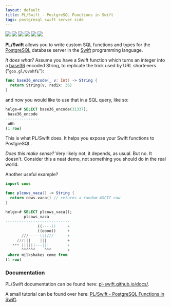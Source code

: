 ```yaml
---
layout: default
title: PL/Swift - PostgreSQL Functions in Swift
tags: postgresql swift server side
---
```


<p>
  <img src="https://img.shields.io/badge/postgresql-10-yellow.svg" />
  <img src="https://img.shields.io/badge/swift-3-blue.svg" />
  <img src="https://img.shields.io/badge/swift-4-blue.svg" />
  <img src="https://img.shields.io/badge/swift-5-blue.svg" />
  <img src="https://img.shields.io/badge/os-macOS-green.svg?style=flat" />
  <img src="https://img.shields.io/badge/os-tuxOS-green.svg?style=flat" />
</p>

**PL/Swift**
allows you to write custom SQL functions and types for the 
[PostgreSQL](https://www.postgresql.org/)
database server in the 
[Swift](http://swift.org/) programming language.

*It does what?*
Assume you have a Swift function which turns an integer into a
[base36](https://en.wikipedia.org/wiki/Base36)
encoded String,
to replicate the trick used by URL shorteners
("`goo.gl/QvohfE`"):

```swift
func base36_encode(_ v: Int) -> String {
  return String(v, radix: 36)
}
```

and now you would like to use that in a SQL query, like so:

```sql
helge=# SELECT base36_encode(31337);
 base36_encode 
---------------
 o6h
(1 row)
```

This is what PL/Swift does. It helps you expose your Swift functions to
PostgreSQL.

*Does this make sense?*
Very likely not, it depends, as usual. But no. It doesn't.
Consider this a neat demo, not something you should do in the real world.

Another useful example?

```swift
import cows

func plcows_vaca() -> String {
  return cows.vaca() // returns a random ASCII cow
}
```

```sql
helge=# SELECT plcows_vaca();
        plcows_vaca         
----------------------------
              ((----))     +
              ((oooo))     +
       ///-----\\\///      +
     ///|||    |||         +
   *** ||||||---|||        +
       ^^^^^^    ^^^       +
 where milkshakes come from
(1 row)
```

### Documentation

PL/Swift documentation can be found here:
[pl-swift.github.io/docs/](https://pl-swift.github.io/docs/).

A small tutorial can be found over here:
[PL/Swift - PostgreSQL Functions in Swift](http://www.alwaysrightinstitute.com/plswift/).
